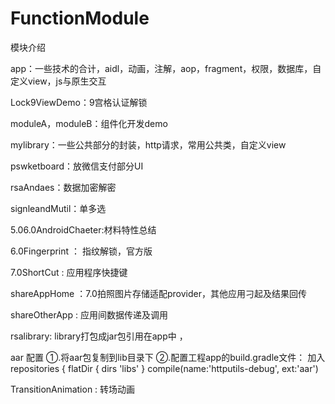 # FunctionModule
模块介绍

app：一些技术的合计，aidl，动画，注解，aop，fragment，权限，数据库，自定义view，js与原生交互

Lock9ViewDemo：9宫格认证解锁

moduleA，moduleB：组件化开发demo

mylibrary：一些公共部分的封装，http请求，常用公共类，自定义view

pswketboard：放微信支付部分UI

rsaAndaes：数据加密解密

signleandMutil：单多选


5.06.0AndroidChaeter:材料特性总结

6.0Fingerprint ： 指纹解锁，官方版

7.0ShortCut : 应用程序快捷键

shareAppHome ：7.0拍照图片存储适配provider，其他应用刁起及结果回传

shareOtherApp : 应用间数据传递及调用

rsalibrary:
library打包成jar包引用在app中  ，

aar 配置
 ①.将aar包复制到lib目录下
 ②.配置工程app的build.gradle文件：
 加入
   repositories {
       flatDir {
        dirs 'libs'
       }
  compile(name:'httputils-debug', ext:'aar')
  
TransitionAnimation : 转场动画